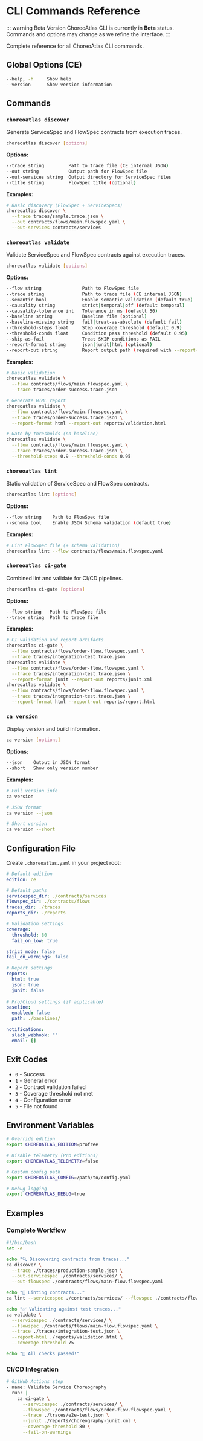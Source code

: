 # CLI Commands Reference

::: warning Beta Version
ChoreoAtlas CLI is currently in **Beta** status. Commands and options may change as we refine the interface.
:::

Complete reference for all ChoreoAtlas CLI commands.

## Global Options (CE)

```bash
--help, -h     Show help
--version      Show version information
```

## Commands

### `choreoatlas discover`

Generate ServiceSpec and FlowSpec contracts from execution traces.

```bash
choreoatlas discover [options]
```

**Options:**
```bash
--trace string         Path to trace file (CE internal JSON)
--out string           Output path for FlowSpec file
--out-services string  Output directory for ServiceSpec files
--title string         FlowSpec title (optional)
```

**Examples:**
```bash
# Basic discovery (FlowSpec + ServiceSpecs)
choreoatlas discover \
  --trace traces/sample.trace.json \
  --out contracts/flows/main.flowspec.yaml \
  --out-services contracts/services
```

### `choreoatlas validate`

Validate ServiceSpec and FlowSpec contracts against execution traces.

```bash
choreoatlas validate [options]
```

**Options:**
```bash
--flow string               Path to FlowSpec file
--trace string              Path to trace file (CE internal JSON)
--semantic bool             Enable semantic validation (default true)
--causality string          strict|temporal|off (default temporal)
--causality-tolerance int   Tolerance in ms (default 50)
--baseline string           Baseline file (optional)
--baseline-missing string   fail|treat-as-absolute (default fail)
--threshold-steps float     Step coverage threshold (default 0.9)
--threshold-conds float     Condition pass threshold (default 0.95)
--skip-as-fail              Treat SKIP conditions as FAIL
--report-format string      json|junit|html (optional)
--report-out string         Report output path (required with --report-format)
```

**Examples:**
```bash
# Basic validation
choreoatlas validate \
  --flow contracts/flows/main.flowspec.yaml \
  --trace traces/order-success.trace.json

# Generate HTML report
choreoatlas validate \
  --flow contracts/flows/main.flowspec.yaml \
  --trace traces/order-success.trace.json \
  --report-format html --report-out reports/validation.html

# Gate by thresholds (no baseline)
choreoatlas validate \
  --flow contracts/flows/main.flowspec.yaml \
  --trace traces/order-success.trace.json \
  --threshold-steps 0.9 --threshold-conds 0.95
```

### `choreoatlas lint`

Static validation of ServiceSpec and FlowSpec contracts.

```bash
choreoatlas lint [options]
```

**Options:**
```bash
--flow string    Path to FlowSpec file
--schema bool    Enable JSON Schema validation (default true)
```

**Examples:**
```bash
# Lint FlowSpec file (+ schema validation)
choreoatlas lint --flow contracts/flows/main.flowspec.yaml
```

### `choreoatlas ci-gate`

Combined lint and validate for CI/CD pipelines.

```bash
choreoatlas ci-gate [options]
```

**Options:**
```bash
--flow string   Path to FlowSpec file
--trace string  Path to trace file
```

**Examples:**
```bash
# CI validation and report artifacts
choreoatlas ci-gate \
  --flow contracts/flows/order-flow.flowspec.yaml \
  --trace traces/integration-test.trace.json
choreoatlas validate \
  --flow contracts/flows/order-flow.flowspec.yaml \
  --trace traces/integration-test.trace.json \
  --report-format junit --report-out reports/junit.xml
choreoatlas validate \
  --flow contracts/flows/order-flow.flowspec.yaml \
  --trace traces/integration-test.trace.json \
  --report-format html --report-out reports/report.html
```

### `ca version`

Display version and build information.

```bash
ca version [options]
```

**Options:**
```bash
--json    Output in JSON format
--short   Show only version number
```

**Examples:**
```bash
# Full version info
ca version

# JSON format
ca version --json

# Short version
ca version --short
```

## Configuration File

Create `.choreoatlas.yaml` in your project root:

```yaml
# Default edition
edition: ce

# Default paths
servicespec_dir: ./contracts/services
flowspec_dir: ./contracts/flows
traces_dir: ./traces
reports_dir: ./reports

# Validation settings
coverage:
  threshold: 80
  fail_on_low: true

strict_mode: false
fail_on_warnings: false

# Report settings
reports:
  html: true
  json: true
  junit: false
  
# Pro/Cloud settings (if applicable)
baseline:
  enabled: false
  path: ./baselines/

notifications:
  slack_webhook: ""
  email: []
```

## Exit Codes

- `0` - Success
- `1` - General error
- `2` - Contract validation failed
- `3` - Coverage threshold not met
- `4` - Configuration error
- `5` - File not found

## Environment Variables

```bash
# Override edition
export CHOREOATLAS_EDITION=profree

# Disable telemetry (Pro editions)
export CHOREOATLAS_TELEMETRY=false

# Custom config path
export CHOREOATLAS_CONFIG=/path/to/config.yaml

# Debug logging
export CHOREOATLAS_DEBUG=true
```

## Examples

### Complete Workflow

```bash
#!/bin/bash
set -e

echo "🔍 Discovering contracts from traces..."
ca discover \
  --trace ./traces/production-sample.json \
  --out-servicespec ./contracts/services/ \
  --out-flowspec ./contracts/flows/main-flow.flowspec.yaml

echo "🧹 Linting contracts..."
ca lint --servicespec ./contracts/services/ --flowspec ./contracts/flows/

echo "✅ Validating against test traces..."
ca validate \
  --servicespec ./contracts/services/ \
  --flowspec ./contracts/flows/main-flow.flowspec.yaml \
  --trace ./traces/integration-test.json \
  --report-html ./reports/validation.html \
  --coverage-threshold 75

echo "🎉 All checks passed!"
```

### CI/CD Integration

```bash
# GitHub Actions step
- name: Validate Service Choreography
  run: |
    ca ci-gate \
      --servicespec ./contracts/services/ \
      --flowspec ./contracts/flows/order-flow.flowspec.yaml \
      --trace ./traces/e2e-test.json \
      --junit ./reports/choreography-junit.xml \
      --coverage-threshold 80 \
      --fail-on-warnings
```
